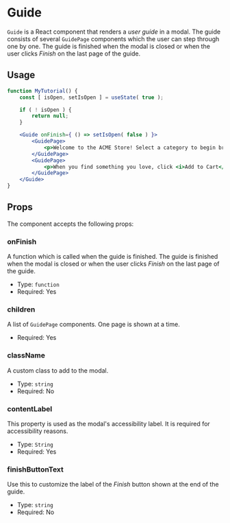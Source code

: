 Guide
========

`Guide` is a React component that renders a _user guide_ in a modal. The guide consists of several `GuidePage` components which the user can step through one by one. The guide is finished when the modal is closed or when the user clicks _Finish_ on the last page of the guide.

## Usage

```jsx
function MyTutorial() {
	const [ isOpen, setIsOpen ] = useState( true );

	if ( ! isOpen ) {
		return null;
	}

	<Guide onFinish={ () => setIsOpen( false ) }>
		<GuidePage>
			<p>Welcome to the ACME Store! Select a category to begin browsing our wares.</p>
		</GuidePage>
		<GuidePage>
			<p>When you find something you love, click <i>Add to Cart</i> to add the product to your shopping cart.</p>
		</GuidePage>
	</Guide>
}
```

## Props

The component accepts the following props:

### onFinish

A function which is called when the guide is finished. The guide is finished when the modal is closed or when the user clicks _Finish_ on the last page of the guide.

- Type: `function`
- Required: Yes

### children

A list of `GuidePage` components. One page is shown at a time.

- Required: Yes

### className

A custom class to add to the modal.

- Type: `string`
- Required: No

### contentLabel

This property is used as the modal's accessibility label. It is required for accessibility reasons.

- Type: `String`
- Required: Yes

### finishButtonText

Use this to customize the label of the _Finish_ button shown at the end of the guide.

- Type: `string`
- Required: No
